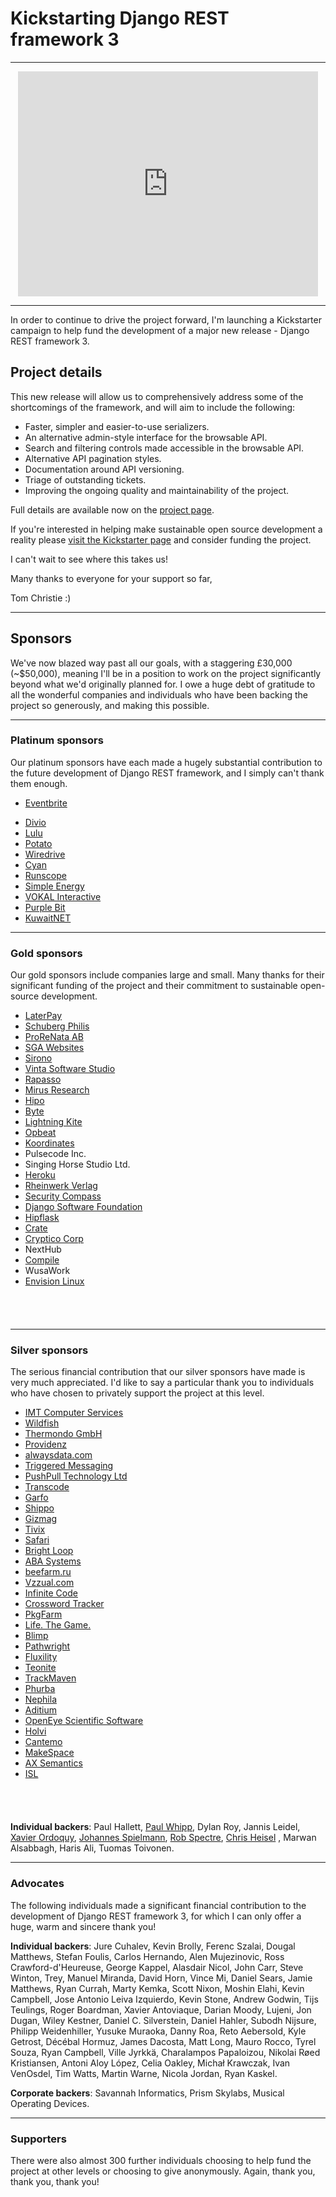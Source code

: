 # Kickstarting Django REST framework 3

---

<iframe style="display: block; margin: 0 auto 0 auto" width="480" height="360" src="https://www.kickstarter.com/projects/tomchristie/django-rest-framework-3/widget/video.html" frameborder="0" scrolling="no"> </iframe>

---

In order to continue to drive the project forward, I'm launching a Kickstarter campaign to help fund the development of
a major new release - Django REST framework 3.

## Project details

This new release will allow us to comprehensively address some of the shortcomings of the framework, and will aim to
include the following:

* Faster, simpler and easier-to-use serializers.
* An alternative admin-style interface for the browsable API.
* Search and filtering controls made accessible in the browsable API.
* Alternative API pagination styles.
* Documentation around API versioning.
* Triage of outstanding tickets.
* Improving the ongoing quality and maintainability of the project.

Full details are available now on
the [project page](https://www.kickstarter.com/projects/tomchristie/django-rest-framework-3).

If you're interested in helping make sustainable open source development a reality
please [visit the Kickstarter page](https://www.kickstarter.com/projects/tomchristie/django-rest-framework-3) and
consider funding the project.

I can't wait to see where this takes us!

Many thanks to everyone for your support so far,

Tom Christie :)

---

## Sponsors

We've now blazed way past all our goals, with a staggering £30,000 (~$50,000), meaning I'll be in a position to work on
the project significantly beyond what we'd originally planned for. I owe a huge debt of gratitude to all the wonderful
companies and individuals who have been backing the project so generously, and making this possible.

---

### Platinum sponsors

Our platinum sponsors have each made a hugely substantial contribution to the future development of Django REST
framework, and I simply can't thank them enough.

<ul class="sponsor diamond">
<li><a href="https://www.eventbrite.com/" rel="nofollow" style="background-image:url(../../img/sponsors/0-eventbrite.png);">Eventbrite</a></li>
</ul>

<ul class="sponsor platinum">
<li><a href="https://www.divio.com/" rel="nofollow" style="background-image:url(../../img/sponsors/1-divio.png);">Divio</a></li>
<li><a href="https://onlulu.com" rel="nofollow" style="background-image:url(../../img/sponsors/1-lulu.png);">Lulu</a></li>
<li><a href="https://p.ota.to/" rel="nofollow" style="background-image:url(../../img/sponsors/1-potato.png);">Potato</a></li>
<li><a href="http://www.wiredrive.com/" rel="nofollow" style="background-image:url(../../img/sponsors/1-wiredrive.png);">Wiredrive</a></li>
<li><a href="http://www.cyaninc.com/" rel="nofollow" style="background-image:url(../../img/sponsors/1-cyan.png);">Cyan</a></li>
<li><a href="https://www.runscope.com/" rel="nofollow" style="background-image:url(../../img/sponsors/1-runscope.png);">Runscope</a></li>
<li><a href="http://simpleenergy.com/" rel="nofollow" style="background-image:url(../../img/sponsors/1-simple-energy.png);">Simple Energy</a></li>
<li><a href="http://vokalinteractive.com/" rel="nofollow" style="background-image:url(../../img/sponsors/1-vokal_interactive.png);">VOKAL Interactive</a></li>
<li><a href="http://www.purplebit.com/" rel="nofollow" style="background-image:url(../../img/sponsors/1-purplebit.png);">Purple Bit</a></li>
<li><a href="http://www.kuwaitnet.net/" rel="nofollow" style="background-image:url(../../img/sponsors/1-kuwaitnet.png);">KuwaitNET</a></li>
</ul>

<div style="clear: both"></div>

---

### Gold sponsors

Our gold sponsors include companies large and small. Many thanks for their significant funding of the project and their
commitment to sustainable open-source development.

<ul class="sponsor gold">
<li><a href="https://laterpay.net/" rel="nofollow" style="background-image:url(../../img/sponsors/2-laterpay.png);">LaterPay</a></li>
<li><a href="https://www.schubergphilis.com/" rel="nofollow" style="background-image:url(../../img/sponsors/2-schuberg_philis.png);">Schuberg Philis</a></li>
<li><a href="http://prorenata.se/" rel="nofollow" style="background-image:url(../../img/sponsors/2-prorenata.png);">ProReNata AB</a></li>
<li><a href="https://www.sgawebsites.com/" rel="nofollow" style="background-image:url(../../img/sponsors/2-sga.png);">SGA Websites</a></li>
<li><a href="https://www.sirono.com/" rel="nofollow" style="background-image:url(../../img/sponsors/2-sirono.png);">Sirono</a></li>
<li><a href="https://www.vinta.com.br/" rel="nofollow" style="background-image:url(../../img/sponsors/2-vinta.png);">Vinta Software Studio</a></li>
<li><a href="https://www.rapasso.nl/" rel="nofollow" style="background-image:url(../../img/sponsors/2-rapasso.png);">Rapasso</a></li>
<li><a href="https://mirusresearch.com/" rel="nofollow" style="background-image:url(../../img/sponsors/2-mirus_research.png);">Mirus Research</a></li>
<li><a href="https://hipolabs.com/" rel="nofollow" style="background-image:url(../../img/sponsors/2-hipo.png);">Hipo</a></li>
<li><a href="https://www.byte.nl/" rel="nofollow" style="background-image:url(../../img/sponsors/2-byte.png);">Byte</a></li>
<li><a href="https://www.lightningkite.com/" rel="nofollow" style="background-image:url(../../img/sponsors/2-lightning_kite.png);">Lightning Kite</a></li>
<li><a href="https://opbeat.com/" rel="nofollow" style="background-image:url(../../img/sponsors/2-opbeat.png);">Opbeat</a></li>
<li><a href="https://koordinates.com" rel="nofollow" style="background-image:url(../../img/sponsors/2-koordinates.png);">Koordinates</a></li>
<li><a rel="nofollow" style="background-image:url(../../img/sponsors/2-pulsecode.png);">Pulsecode Inc.</a></li>
<li><a rel="nofollow" style="background-image:url(../../img/sponsors/2-singing-horse.png);">Singing Horse Studio Ltd.</a></li>
<li><a href="https://www.heroku.com/" rel="nofollow" style="background-image:url(../../img/sponsors/2-heroku.png);">Heroku</a></li>
<li><a href="https://www.rheinwerk-verlag.de/" rel="nofollow" style="background-image:url(../../img/sponsors/2-rheinwerk_verlag.png);">Rheinwerk Verlag</a></li>
<li><a href="https://www.securitycompass.com/" rel="nofollow" style="background-image:url(../../img/sponsors/2-security_compass.png);">Security Compass</a></li>
<li><a href="https://www.djangoproject.com/foundation/" rel="nofollow" style="background-image:url(../../img/sponsors/2-django.png);">Django Software Foundation</a></li>
<li><a href="http://www.hipflaskapp.com" rel="nofollow" style="background-image:url(../../img/sponsors/2-hipflask.png);">Hipflask</a></li>
<li><a href="http://www.crate.io/" rel="nofollow" style="background-image:url(../../img/sponsors/2-crate.png);">Crate</a></li>
<li><a href="http://crypticocorp.com/" rel="nofollow" style="background-image:url(../../img/sponsors/2-cryptico.png);">Cryptico Corp</a></li>
<li><a rel="nofollow" style="background-image:url(../../img/sponsors/2-nexthub.png);">NextHub</a></li>
<li><a href="https://www.compile.com/" rel="nofollow" style="background-image:url(../../img/sponsors/2-compile.png);">Compile</a></li>
<li><a rel="nofollow" style="background-image:url(../../img/sponsors/2-wusawork.png);">WusaWork</a></li>
<li><a href="http://envisionlinux.org/blog" rel="nofollow">Envision Linux</a></li>
</ul>

<div style="clear: both; padding-bottom: 40px;"></div>

---

### Silver sponsors

The serious financial contribution that our silver sponsors have made is very much appreciated. I'd like to say a
particular thank&nbsp;you to individuals who have chosen to privately support the project at this level.

<ul class="sponsor silver">
<li><a href="https://www.imtapps.com/" rel="nofollow" style="background-image:url(../../img/sponsors/3-imt_computer_services.png);">IMT Computer Services</a></li>
<li><a href="https://wildfish.com/" rel="nofollow" style="background-image:url(../../img/sponsors/3-wildfish.png);">Wildfish</a></li>
<li><a href="https://www.thermondo.de/" rel="nofollow" style="background-image:url(../../img/sponsors/3-thermondo-gmbh.png);">Thermondo GmbH</a></li>
<li><a href="https://providenz.fr/" rel="nofollow" style="background-image:url(../../img/sponsors/3-providenz.png);">Providenz</a></li>
<li><a href="https://www.alwaysdata.com" rel="nofollow" style="background-image:url(../../img/sponsors/3-alwaysdata.png);">alwaysdata.com</a></li>
<li><a href="https://www.freshrelevance.com/" rel="nofollow" style="background-image:url(../../img/sponsors/3-triggered_messaging.png);">Triggered Messaging</a></li>
<li><a href="https://www.ipushpull.com/" rel="nofollow" style="background-image:url(../../img/sponsors/3-ipushpull.png);">PushPull Technology Ltd</a></li>
<li><a href="http://www.transcode.de/" rel="nofollow" style="background-image:url(../../img/sponsors/3-transcode.png);">Transcode</a></li>
<li><a href="https://garfo.io/" rel="nofollow" style="background-image:url(../../img/sponsors/3-garfo.png);">Garfo</a></li>
<li><a href="https://goshippo.com/" rel="nofollow" style="background-image:url(../../img/sponsors/3-shippo.png);">Shippo</a></li>
<li><a href="http://www.gizmag.com/" rel="nofollow" style="background-image:url(../../img/sponsors/3-gizmag.png);">Gizmag</a></li>
<li><a href="https://www.tivix.com/" rel="nofollow" style="background-image:url(../../img/sponsors/3-tivix.png);">Tivix</a></li>
<li><a href="https://www.safaribooksonline.com/" rel="nofollow" style="background-image:url(../../img/sponsors/3-safari.png);">Safari</a></li>
<li><a href="http://brightloop.com/" rel="nofollow" style="background-image:url(../../img/sponsors/3-brightloop.png);">Bright Loop</a></li>
<li><a href="http://www.aba-systems.com.au/" rel="nofollow" style="background-image:url(../../img/sponsors/3-aba.png);">ABA Systems</a></li>
<li><a href="http://beefarm.ru/" rel="nofollow" style="background-image:url(../../img/sponsors/3-beefarm.png);">beefarm.ru</a></li>
<li><a href="http://www.vzzual.com/" rel="nofollow" style="background-image:url(../../img/sponsors/3-vzzual.png);">Vzzual.com</a></li>
<li><a href="http://infinite-code.com/" rel="nofollow" style="background-image:url(../../img/sponsors/3-infinite_code.png);">Infinite Code</a></li>
<li><a href="https://crosswordtracker.com/" rel="nofollow" style="background-image:url(../../img/sponsors/3-crosswordtracker.png);">Crossword Tracker</a></li>
<li><a href="https://www.pkgfarm.com/" rel="nofollow" style="background-image:url(../../img/sponsors/3-pkgfarm.png);">PkgFarm</a></li>
<li><a href="http://life.tl/" rel="nofollow" style="background-image:url(../../img/sponsors/3-life_the_game.png);">Life. The Game.</a></li>
<li><a href="http://blimp.io/" rel="nofollow" style="background-image:url(../../img/sponsors/3-blimp.png);">Blimp</a></li>
<li><a href="https://www.pathwright.com/" rel="nofollow" style="background-image:url(../../img/sponsors/3-pathwright.png);">Pathwright</a></li>
<li><a href="https://fluxility.com/" rel="nofollow" style="background-image:url(../../img/sponsors/3-fluxility.png);">Fluxility</a></li>
<li><a href="https://teonite.com/" rel="nofollow" style="background-image:url(../../img/sponsors/3-teonite.png);">Teonite</a></li>
<li><a href="https://trackmaven.com/" rel="nofollow" style="background-image:url(../../img/sponsors/3-trackmaven.png);">TrackMaven</a></li>
<li><a href="https://www.phurba.net/" rel="nofollow" style="background-image:url(../../img/sponsors/3-phurba.png);">Phurba</a></li>
<li><a href="https://www.nephila.it/it/" rel="nofollow" style="background-image:url(../../img/sponsors/3-nephila.png);">Nephila</a></li>
<li><a href="http://www.aditium.com/" rel="nofollow" style="background-image:url(../../img/sponsors/3-aditium.png);">Aditium</a></li>
<li><a href="https://www.eyesopen.com/" rel="nofollow" style="background-image:url(../../img/sponsors/3-openeye.png);">OpenEye Scientific Software</a></li>
<li><a href="https://holvi.com/" rel="nofollow" style="background-image:url(../../img/sponsors/3-holvi.png);">Holvi</a></li>
<li><a href="https://www.cantemo.com/" rel="nofollow" style="background-image:url(../../img/sponsors/3-cantemo.gif);">Cantemo</a></li>
<li><a href="https://www.makespace.com/" rel="nofollow" style="background-image:url(../../img/sponsors/3-makespace.png);">MakeSpace</a></li>
<li><a href="https://www.ax-semantics.com/" rel="nofollow" style="background-image:url(../../img/sponsors/3-ax_semantics.png);">AX Semantics</a></li>
<li><a href="http://istrategylabs.com/" rel="nofollow" style="background-image:url(../../img/sponsors/3-isl.png);">ISL</a></li>
</ul>

<div style="clear: both; padding-bottom: 40px;"></div>

**Individual backers**: Paul Hallett, <a href="http://www.paulwhippconsulting.com/">Paul Whipp</a>, Dylan Roy, Jannis
Leidel, <a href="https://linovia.com/en/">Xavier Ordoquy</a>, <a href="http://spielmannsolutions.com/">Johannes
Spielmann</a>, <a href="http://brooklynhacker.com/">Rob Spectre</a>, <a href="https://chrisheisel.com/">Chris Heisel</a>
, Marwan Alsabbagh, Haris Ali, Tuomas Toivonen.

---

### Advocates

The following individuals made a significant financial contribution to the development of Django REST framework 3, for
which I can only offer a huge, warm and sincere thank you!

**Individual backers**: Jure Cuhalev, Kevin Brolly, Ferenc Szalai, Dougal Matthews, Stefan Foulis, Carlos Hernando, Alen
Mujezinovic, Ross Crawford-d'Heureuse, George Kappel, Alasdair Nicol, John Carr, Steve Winton, Trey, Manuel Miranda,
David Horn, Vince Mi, Daniel Sears, Jamie Matthews, Ryan Currah, Marty Kemka, Scott Nixon, Moshin Elahi, Kevin Campbell,
Jose Antonio Leiva Izquierdo, Kevin Stone, Andrew Godwin, Tijs Teulings, Roger Boardman, Xavier Antoviaque, Darian
Moody, Lujeni, Jon Dugan, Wiley Kestner, Daniel C. Silverstein, Daniel Hahler, Subodh Nijsure, Philipp Weidenhiller,
Yusuke Muraoka, Danny Roa, Reto Aebersold, Kyle Getrost, Décébal Hormuz, James Dacosta, Matt Long, Mauro Rocco, Tyrel
Souza, Ryan Campbell, Ville Jyrkkä, Charalampos Papaloizou, Nikolai Røed Kristiansen, Antoni Aloy López, Celia Oakley,
Michał Krawczak, Ivan VenOsdel, Tim Watts, Martin Warne, Nicola Jordan, Ryan Kaskel.

**Corporate backers**: Savannah Informatics, Prism Skylabs, Musical Operating Devices.

---

### Supporters

There were also almost 300 further individuals choosing to help fund the project at other levels or choosing to give
anonymously. Again, thank you, thank you, thank you!
